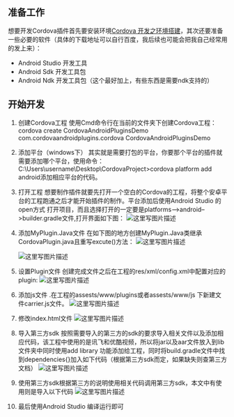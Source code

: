 ﻿准备工作
----

  想要开发Cordova插件首先要安装环境[Cordova 开发之环境搭建](http://blog.csdn.net/cmwly/article/details/77510820)，其次还要准备一些必要的软件（具体的下载地址可以自行百度，我后续也可能会把我自己经常用的发上来）：

 - Android Studio 开发工具
 - Android Sdk 开发工具包
 - Android Ndk 开发工具包（这个最好加上，有些东西是需要ndk支持的）


开始开发
----

 1. 创建Cordova工程 
      使用Cmd命令行在当前的文件夹下创建Cordova工程：cordova create CordovaAndroidPluginsDemo com.cordovaandroidplugins.cordova CordovaAndroidPluginsDemo 
 2. 添加平台（windows下） 
      其实就是需要打包的平台，你要那个平台的插件就需要添加哪个平台，使用命令：C:\Users\username\Desktop\CordovaProject>cordova platform add android添加相应平台的代码。
 3. 打开工程
     想要制作插件就要先打开一个空白的Cordova的工程，将整个安卓平台的工程跑通之后才能开始插件的制作。平台添加后使用Android Studio 的open方式 打开项目，而且选择打开的一定要是platforms–>android–>builder.gradle文件,打开界面如下图：
     ![这里写图片描述](http://img.blog.csdn.net/20170816150353874?watermark/2/text/aHR0cDovL2Jsb2cuY3Nkbi5uZXQvY213bHk=/font/5a6L5L2T/fontsize/400/fill/I0JBQkFCMA==/dissolve/70/gravity/SouthEast)
 4. 添加MyPlugin.Java文件
     在如下图的地方创建MyPlugin.Java类继承CordovaPlugin.java且重写excute()方法： 
     ![这里写图片描述](http://img.blog.csdn.net/20170816150720550?watermark/2/text/aHR0cDovL2Jsb2cuY3Nkbi5uZXQvY213bHk=/font/5a6L5L2T/fontsize/400/fill/I0JBQkFCMA==/dissolve/70/gravity/SouthEast)
     
     ![这里写图片描述](http://img.blog.csdn.net/20170816151105751?watermark/2/text/aHR0cDovL2Jsb2cuY3Nkbi5uZXQvY213bHk=/font/5a6L5L2T/fontsize/400/fill/I0JBQkFCMA==/dissolve/70/gravity/SouthEast)
 5. 设置Plugin文件
     创建完成文件之后在工程的res/xml/config.xml中配置对应的plugin: 
     ![这里写图片描述](http://img.blog.csdn.net/20170816151423998?watermark/2/text/aHR0cDovL2Jsb2cuY3Nkbi5uZXQvY213bHk=/font/5a6L5L2T/fontsize/400/fill/I0JBQkFCMA==/dissolve/70/gravity/SouthEast)
 6. 添加js文件
     .在工程的assests/www/plugins或者assests/www/js 下新建文件carrier.js文件。 
     ![这里写图片描述](http://img.blog.csdn.net/20170816151705244?watermark/2/text/aHR0cDovL2Jsb2cuY3Nkbi5uZXQvY213bHk=/font/5a6L5L2T/fontsize/400/fill/I0JBQkFCMA==/dissolve/70/gravity/SouthEast)
 7. 修改index.html文件 
     ![这里写图片描述](http://img.blog.csdn.net/20170816152113974?watermark/2/text/aHR0cDovL2Jsb2cuY3Nkbi5uZXQvY213bHk=/font/5a6L5L2T/fontsize/400/fill/I0JBQkFCMA==/dissolve/70/gravity/SouthEast)
 8. 导入第三方sdk 
     按照需要导入的第三方的sdk的要求导入相关文件以及添加相应代码，该工程中使用的是讯飞和优酷视频，所以将jar以及aar文件放入到lib文件夹中同时使用add library 功能添加给工程，同时将build.gradle文件中找到dependencies{}加入如下代码（根据第三方sdk而定，如果缺失则查第三方文档） 
     ![这里写图片描述](http://img.blog.csdn.net/20170816152542498?watermark/2/text/aHR0cDovL2Jsb2cuY3Nkbi5uZXQvY213bHk=/font/5a6L5L2T/fontsize/400/fill/I0JBQkFCMA==/dissolve/70/gravity/SouthEast)
 9. 使用第三方sdk根据第三方的说明使用相关代码调用第三方sdk，本文中有使用则是导入以下代码 
     ![这里写图片描述](http://img.blog.csdn.net/20170816152758899?watermark/2/text/aHR0cDovL2Jsb2cuY3Nkbi5uZXQvY213bHk=/font/5a6L5L2T/fontsize/400/fill/I0JBQkFCMA==/dissolve/70/gravity/SouthEast)
 10. 最后使用Android Studio 编译运行即可
